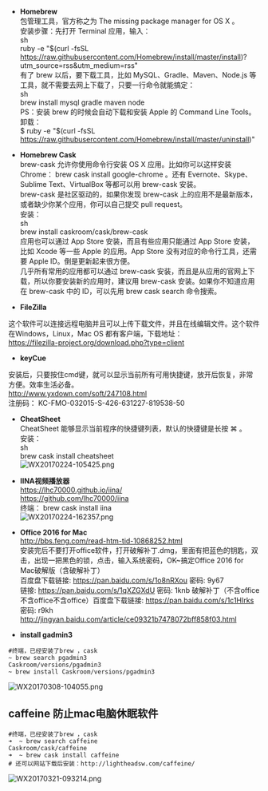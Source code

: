 * **Homebrew**    
包管理工具，官方称之为 The missing package manager for OS X 。       
安装步骤：先打开 Terminal 应用，输入：       
sh     
ruby -e "$(curl -fsSL https://raw.githubusercontent.com/Homebrew/install/master/install)?     utm_source=rss&utm_medium=rss"      
有了 brew 以后，要下载工具，比如 MySQL、Gradle、Maven、Node.js 等工具，就不需要去网上下载了，只要一行命令就能搞定：    
sh     
brew install mysql gradle maven node    
PS：安装 brew 的时候会自动下载和安装 Apple 的 Command Line Tools。      
卸载：      
$ ruby -e "$(curl -fsSL https://raw.githubusercontent.com/Homebrew/install/master/uninstall)"     

* **Homebrew Cask**    
brew-cask 允许你使用命令行安装 OS X 应用。比如你可以这样安装 Chrome： brew cask install google-chrome 。还有 Evernote、Skype、Sublime Text、VirtualBox 等都可以用 brew-cask 安装。      
brew-cask 是社区驱动的，如果你发现 brew-cask 上的应用不是最新版本，或者缺少你某个应用，你可以自己提交 pull request。     
安装：     
sh    
brew install caskroom/cask/brew-cask    
应用也可以通过 App Store 安装，而且有些应用只能通过 App Store 安装，比如 Xcode 等一些 Apple 的应用。App Store 没有对应的命令行工具，还需要 Apple ID。倒是更新起来很方便。     
几乎所有常用的应用都可以通过 brew-cask 安装，而且是从应用的官网上下载，所以你要安装新的应用时，建议用 brew-cask 安装。如果你不知道应用在 brew-cask 中的 ID，可以先用 brew cask search 命令搜索。     

* **FileZilla**    

这个软件可以连接远程电脑并且可以上传下载文件，并且在线编辑文件。这个软件在Windows，Linux，Mac OS 都有客户端，下载地址：    
https://filezilla-project.org/download.php?type=client     

* **keyCue**     

安装后，只要按住cmd键，就可以显示当前所有可用快捷键，放开后恢复，非常方便。效率生活必备。     
http://www.yxdown.com/soft/247108.html      
注册码： KC-FMO-032015-S-426-631227-819538-50    

* **CheatSheet**   
CheatSheet 能够显示当前程序的快捷键列表，默认的快捷键是长按 ⌘ 。     
安装：    
sh    
brew cask install cheatsheet    
![WX20170224-105425.png](https://bitbucket.org/repo/oE6yEX/images/1600589099-WX20170224-105425.png)     

* **IINA视频播放器**  
https://lhc70000.github.io/iina/     
https://github.com/lhc70000/iina    
终端： brew cask install iina    
![WX20170224-162357.png](https://bitbucket.org/repo/oE6yEX/images/2666330251-WX20170224-162357.png)       

* **Office 2016 for Mac**     
http://bbs.feng.com/read-htm-tid-10868252.html      
安装完后不要打开office软件，打开破解补丁.dmg，里面有把蓝色的钥匙，双击，出现一把黑色的锁，点击，输入系统密码，OK~搞定Office 2016 for Mac破解版（含破解补丁）     
百度盘下载链接: https://pan.baidu.com/s/1o8nRXou 密码: 9y67    
链接: https://pan.baidu.com/s/1qXZGXdU 密码: 1knb 
破解补丁（不含office不含office不含office）百度盘下载链接: https://pan.baidu.com/s/1c1HIrks 密码: r9kh    
http://jingyan.baidu.com/article/ce09321b7478072bff858f03.html     

* **install gadmin3**    

```
#终端，已经安装了brew ，cask
~ brew search pgadmin3
Caskroom/versions/pgadmin3
~ brew install Caskroom/versions/pgadmin3
```
![WX20170308-104055.png](https://bitbucket.org/repo/oE6yEX/images/3516961668-WX20170308-104055.png)          

## **caffeine 防止mac电脑休眠软件**    
```
#终端，已经安装了brew ，cask
➜  ~ brew search caffeine
Caskroom/cask/caffeine
➜  ~ brew cask install caffeine     
# 还可以网站下载后安装：http://lightheadsw.com/caffeine/
```    
![WX20170321-093214.png](https://bitbucket.org/repo/oE6yEX/images/2083412284-WX20170321-093214.png)